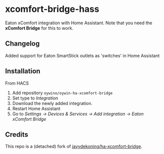 # xcomfort-bridge-hass

Eaton xComfort integration with Home Assistant. Note that you need the **xComfort Bridge** for this to work.

## Changelog
Added support for Eaton SmartStick outlets as 'switches' in Home Assistant

## Installation

From HACS

1. Add repository `oywino/oywin-ha-xcomfort-bridge`
2. Set type to _Integration_
3. Download the newly added integration.
4. Restart Home Assistant
5. Go to _Settings -> Devices & Services -> Add integration -> Eaton xComfort Bridge_

## Credits

This repo is a (detached) fork of [javydekoning/ha-xcomfort-bridge](https://github.com/javydekoning/ha-xcomfort-bridge). 